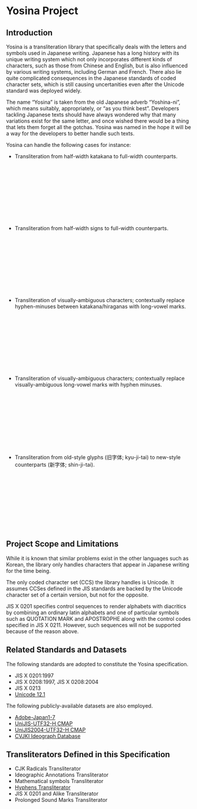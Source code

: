 # Yosina Project

## Introduction

Yosina is a transliteration library that specifically deals with the letters and symbols used in Japanese writing.  Japanese has a long history with its unique writing system which not only incorporates different kinds of characters, such as those from Chinese and English, but is also influenced by various writing systems, including German and French.  There also lie quite complicated consequences in the Japanese standards of coded character sets, which is still causing uncertanities even after the Unicode standard was deployed widely.

The name “Yosina” is taken from the old Japanese adverb “Yoshina-ni”, which means suitably, appropriately, or “as you think best”.  Developers tackling Japanese texts should have always wondered why that many variations exist for the same letter, and once wished there would be a thing that lets them forget all the gotchas.  Yosina was named in the hope it will be a way for the developers to better handle such texts.

Yosina can handle the following cases for instance:

* Transliteration from half-width katakana to full-width counterparts.

    <svg><use href="/assets/img/conversion-example1.svg#a" /></svg>

* Transliteration from half-width signs to full-width counterparts.

    <svg><use href="/assets/img/conversion-example2.svg#a" /></svg>

* Transliteration of visually-ambiguous characters; contextually replace hyphen-minuses between katakana/hiraganas with long-vowel marks.

    <svg><use href="/assets/img/conversion-example3.svg#a" /></svg>

* Transliteration of visually-ambiguous characters; contextually replace visually-ambiguous long-vowel marks with hyphen minuses.

    <svg><use href="/assets/img/conversion-example4.svg#a" /></svg>

* Transliteration from old-style glyphs (旧字体; kyu-ji-tai) to new-style counterparts (新字体; shin-ji-tai).

    <svg><use href="/assets/img/conversion-example5.svg#a" /></svg>

## Project Scope and Limitations

While it is known that similar problems exist in the other languages such as Korean, the library only handles characters that appear in Japanese writing for the time being.

The only coded character set (CCS) the library handles is Unicode.  It assumes CCSes defined in the JIS standards are backed by the Unicode character set of a certain version, but not for the opposite.

JIS X 0201 specifies control sequences to render alphabets with diacritics by combining an ordinary latin alphabets and one of particular symbols such as QUOTATION MARK and APOSTROPHE along with the control codes specified in JIS X 0211. However, such sequences will not be supported because of the reason above.

## Related Standards and Datasets

The following standards are adopted to constitute the Yosina specification.

* JIS X 0201:1997
* JIS X 0208:1997, JIS X 0208:2004
* JIS X 0213
* [Unicode 12.1](https://www.unicode.org/versions/Unicode12.1.0/)

The following publicly-available datasets are also employed.

* [Adobe-Japan1-7](https://github.com/adobe-type-tools/Adobe-Japan1/)
* [UniJIS-UTF32-H CMAP](https://github.com/adobe-type-tools/cmap-resources/)
* [UniJIS2004-UTF32-H CMAP](https://github.com/adobe-type-tools/cmap-resources/)
* [CVJKI Ideograph Database](https://kanji-database.sourceforge.net/) 

## Transliterators Defined in this Specification

* CJK Radicals Transliterator
* Ideographic Annotations Transliterator
* Mathematical symbols Transliterator
* [Hyphens Transliterator](./transliterators/hyphens/index.md)
* JIS X 0201 and Alike Transliterator
* Prolonged Sound Marks Transliterator